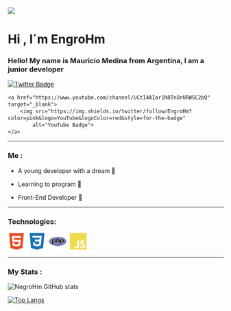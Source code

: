 <div id="header" aling="center">
    <img src="https://media.giphy.com/media/U3EC6scVE8SOsjqQPW/giphy.gif" width="200">
    <h1 aling="center">Hi , I´m EngroHm</h1>
    <h3 aling="center">Hello! My name is Mauricio Medina from Argentina, I am a junior developer</h3>
</div>

<div id="badges" aling="center">
    <a href="https://twitter.com/EngroH" target="_blank">
        <img src="https://img.shields.io/twitter/follow/EngroH?color=blue&logo=twitter&style=for-the-badge"
            alt="Twitter Badge"></a>
  
    <a href="https://www.youtube.com/channel/UCtI4AIar1N8TnOrURWSC2bQ" target="_blank">
        <img src="https://img.shields.io/twitter/follow/EngroHm?color=pink&logo=YouTube&logoColor=red&style=for-the-badge"
            alt="YouTube Badge">
    </a>
</div>

---

### Me :

- A young developer with a dream 👥

- Learning to program 👥

- Front-End Developer 👥


---

<div aling="left">
    <h3>Technologies:</h3>
    <div>
        <img src="https://github.com/devicons/devicon/blob/develop/icons/html5/html5-plain.svg" title="HTML5" alt="HTML"
            width="40" height="40/">&nbsp;
        <img src="https://github.com/devicons/devicon/blob/develop/icons/css3/css3-plain.svg" title="CSS3" alt="CSS"
            width="40" height="40/">&nbsp;
        <img src="https://github.com/devicons/devicon/blob/develop/icons/php/php-original.svg" title="PHP" alt="PHP"
            width="40" height="40/">&nbsp;
        <img src="https://github.com/devicons/devicon/blob/develop/icons/javascript/javascript-plain.svg" title="JS"
            alt="JS" width="40" height="40/">&nbsp;
    </div>
</div>

---
### My Stats :
![NegroHm GitHub stats](https://github-readme-stats.vercel.app/api?username=NegroHm&show_icons=true&theme=radical)

[![Top Langs](https://github-readme-stats.vercel.app/api/top-langs/?username=NegroHm&layout=compact)](https://github.com/anuraghazra/github-readme-stats)
